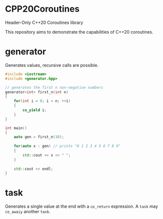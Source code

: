 # CPP20Coroutines
Header-Only C++20 Coroutines library

This repository aims to demonstrate the capabilities of C++20 coroutines.


# generator<T>

Generates values, recursive calls are possible.


```c++
#include <iostream>
#include <generator.hpp>

// generates the first n non-negative numbers
generator<int> first_n(int n)
{
    for(int i = 0; i < n; ++i)
    {
        co_yield i;
    }
}

int main()
{
    auto gen = first_n(10);
    
    for(auto x : gen) // prints "0 1 2 3 4 5 6 7 8 9"
    {
        std::cout << x << " ";
    }
  
    std::cout << endl;
}
```

# task<T>

Generates a single value at the end with a `co_return` expression. A `task` may `co_awaiy` another `task`.
